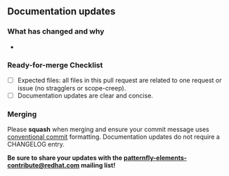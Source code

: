 <!-- Labels: doc, ready: code review, priority: low -->

<!-- Thank you for submitting a pull request! -->
## Documentation updates

<!-- Give us a high level summary of these updates. -->

### What has changed and why

<!-- Summarize files edited as part of this MR along with a brief description of what was changed/why. -->

- 


### Ready-for-merge Checklist

<!-- Check off items as they are completed.  Feel free to delete items if they are not applicable to your PR. -->

- [ ] Expected files: all files in this pull request are related to one request or issue (no stragglers or scope-creep).
- [ ] Documentation updates are clear and concise.

### Merging

Please **squash** when merging and ensure your commit message uses [conventional commit](https://www.conventionalcommits.org/en/v1.0.0/#summary) formatting.  Documentation updates do not require a CHANGELOG entry.

**Be sure to share your updates with the [patternfly-elements-contribute@redhat.com](mailto:patternfly-elements-contribute@redhat.com) mailing list!**

